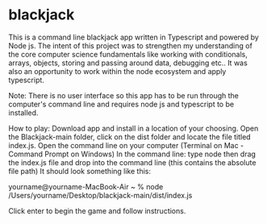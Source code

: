 # blackjack

This is a command line blackjack app written in Typescript and powered by Node js. The intent of this project was to strengthen my understanding of the core computer science fundamentals like working with conditionals, arrays, objects, storing and passing around data, debugging etc.. It was also an opportunity to work within the node ecosystem and apply typescript. 

Note:
There is no user interface so this app has to be run through the computer's command line and requires node js and typescript to be installed. 

How to play:
Download app and install in a location of your choosing.
Open the Blackjack-main folder, click on the dist folder and locate the file titled index.js. 
Open the command line on your computer (Terminal on Mac - Command Prompt on Windows)
In the command line: type node then drag the index.js file and drop into the command line (this contains the absolute file path)
It should look something like this: 

yourname@yourname-MacBook-Air ~ % node /Users/yourname/Desktop/blackjack-main/dist/index.js 

Click enter to begin the game and follow instructions.



